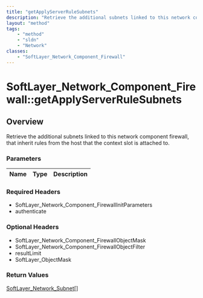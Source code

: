 ```yaml
---
title: "getApplyServerRuleSubnets"
description: "Retrieve the additional subnets linked to this network component firewall, that inherit rules from the host that the con... "
layout: "method"
tags:
    - "method"
    - "sldn"
    - "Network"
classes:
    - "SoftLayer_Network_Component_Firewall"
---
```

# SoftLayer_Network_Component_Firewall::getApplyServerRuleSubnets
## Overview 
Retrieve the additional subnets linked to this network component firewall, that inherit rules from the host that the context slot is attached to.

### Parameters 
|Name | Type | Description |
| --- | --- | --- |


### Required Headers
* SoftLayer_Network_Component_FirewallInitParameters
* authenticate

### Optional Headers
* SoftLayer_Network_Component_FirewallObjectMask
* SoftLayer_Network_Component_FirewallObjectFilter
* resultLimit
* SoftLayer_ObjectMask

### Return Values
<a href='/reference/datatypes/SoftLayer_Network_Subnet'>SoftLayer_Network_Subnet[] </a>


